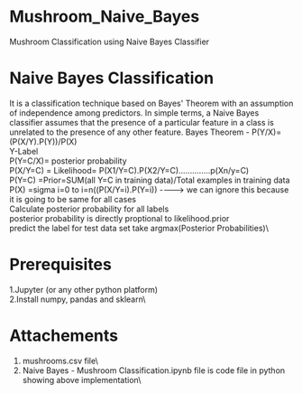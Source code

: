 # Mushroom_Naive_Bayes
Mushroom Classification using Naive Bayes Classifier
# Naive Bayes Classification
It is a classification technique based on Bayes' Theorem with an assumption of independence among predictors. In simple terms, a Naive Bayes classifier assumes that the presence of a particular feature in a class is unrelated to the presence of any other feature. 
Bayes Theorem - P(Y/X)=(P(X/Y).P(Y))/P(X)\
Y-Label\
P(Y=C/X)= posterior probability\
P(X/Y=C) = Likelihood= P(X1/Y=C).P(X2/Y=C)..............p(Xn/y=C)\
P(Y=C) =Prior=SUM(all Y=C in training data)/Total examples in training data\
P(X) =sigma i=0 to i=n((P(X/Y=i).P(Y=i))  ----> we can ignore this because it is going to be same for all cases\
Calculate posterior probability for all labels \
posterior probability is directly proptional to likelihood.prior\
predict the label for test data set take argmax(Posterior Probabilities)\


# Prerequisites
1.Jupyter (or any other python platform)\
2.Install numpy, pandas and sklearn\


# Attachements 
1. mushrooms.csv file\
2. Naive Bayes - Mushroom Classification.ipynb file is code file in python showing above implementation\
